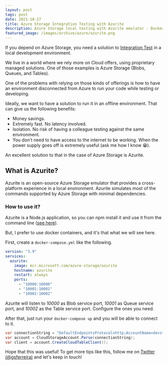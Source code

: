 ```yaml
---
layout: post
tags: post
date: 2021-10-27
title: Azure Storage Integration Testing with Azurite
description: Azure Storage local testing with Azurite emulator - Docker container setup, integration tests, and offline development benefits.
featured_image: /images/archive/azure/azurite.png
---
```


If you depend on Azure Storage, you need a solution to [Integration Test](https://martinfowler.com/articles/practical-test-pyramid.html#IntegrationTests) in a local development environment.

We live in a world where we rely more on Cloud offers, using proprietary managed solutions.
One of those examples is Azure Storage (Blobs, Queues, and Tables).

One of the problems with relying on those kinds of offerings is how to have an environment disconnected from Azure to run your code while testing or developing.

Ideally, we want to have a solution to run it in an offline environment. That can give us the following benefits:

- Money savings.
- Extremely fast. No latency involved.
- Isolation. No risk of having a colleague testing against the same environment.
- You don't need to have access to the internet to be working. When the power supply goes off is extremely useful (ask me how I know 😁).

An excellent solution to that in the case of Azure Storage is Azurite.

## What is Azurite?

Azurite is an open-source Azure Storage emulator that provides a cross-platform experience in a local environment. Azurite simulates most of the commands supported by Azure Storage with minimal dependencies.

### How to use it?

Azurite is a Node.js application, so you can npm install it and use it from the command line ([see here](https://github.com/Azure/Azurite#npm)).

But, I prefer to use docker containers, and it's that what we will see here.

First, create a `docker-compose.yml` like the following.

```yaml
version: "3.9"
services:
  azurite:
    image: mcr.microsoft.com/azure-storage/azurite
    hostname: azurite
    restart: always
    ports:
      - "10000:10000"
      - "10001:10001"
      - "10002:10002"
```

Azurite will listen to _10000_ as Blob service port, _10001_ as Queue service port, and _10002_ as the Table service port. Configure the ones you need.

After that, just run your `docker-compose up` and you will be able to connect to it.

```csharp
var connectionString = "DefaultEndpointsProtocol=http;AccountName=devstoreaccount1;AccountKey=Eby8vdM02xNOcqFlqUwJPLlmEtlCDXJ1OUzFT50uSRZ6IFsuFq2UVErCz4I6tq/K1SZFPTOtr/KBHBeksoGMGw==;BlobEndpoint=http://127.0.0.1:10000/devstoreaccount1;QueueEndpoint=http://127.0.0.1:10001/devstoreaccount1;TableEndpoint=http://127.0.0.1:10002/devstoreaccount1;";
var account = CloudStorageAccount.Parse(connectionString);
var client = account.CreateCloudTableClient();
```

Hope that this was useful! To get more tips like this, follow me on [Twitter (@gsferreira)](https://twitter.com/gsferreira) and let's keep in touch!

